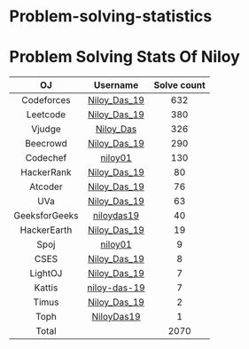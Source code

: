 # Problem-solving-statistics
# Problem Solving Stats Of Niloy
| OJ | Username | Solve count|
|:---: | :---:| :---:|
|Codeforces|[Niloy_Das_19](https://codeforces.com/profile/Niloy_Das_19)| 632 |
|Leetcode|[Niloy_Das_19](https://leetcode.com/Niloy_Das_19/)| 380 |
|Vjudge|[Niloy_Das](https://vjudge.net/user/Niloy_Das)|326|
|Beecrowd|[Niloy_Das_19](https://www.beecrowd.com.br/judge/en/profile/419525)| 290  |
|Codechef|[niloy01](https://www.codechef.com/users/niloy01)| 130 |
|HackerRank|[Niloy_Das_19](https://www.hackerrank.com/Niloy_Das_19)| 80 |
|Atcoder|[Niloy_Das_19](https://atcoder.jp/users/Niloy_Das_19)| 76 |
|UVa|[Niloy_Das_19](https://onlinejudge.org/index.php?option=com_onlinejudge&Itemid=15)| 63 |
|GeeksforGeeks|[niloydas19](https://auth.geeksforgeeks.org/user/niloydas19/profile)| 40|
|HackerEarth|[Niloy_Das_19](https://www.hackerearth.com/@Niloy_Das_19)| 19|
|Spoj|[niloy01](https://www.spoj.com/myaccount/)| 9 |
|CSES|[Niloy_Das_19](https://cses.fi/user/44408)| 8 |
|LightOJ|[Niloy_Das_19](https://lightoj.com/user/niloy_das_19)| 7 |
|Kattis|[niloy-das-19](https://open.kattis.com/users/niloy-das-19) | 7 |
|Timus|[Niloy_Das_19](https://acm.timus.ru/author.aspx?id=335184)|2|
|Toph|[NiloyDas19](https://toph.co/u/NiloyDas19)| 1|
|Total||2070|
